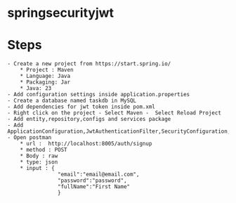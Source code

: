 # springsecurityjwt
# Steps
    - Create a new project from https://start.spring.io/
        * Project : Maven
        * Language: Java
        * Packaging: Jar
        * Java: 23
    - Add configuration settings inside application.properties
    - Create a database named taskdb in MySQL
    - Add dependencies for jwt token inside pom.xml
    - Right click on the project - Select Maven -  Select Reload Project
    - Add entity,repository,configs and services package
    - Add ApplicationConfiguration,JwtAuthenticationFilter,SecurityConfiguration,AuthenticationController,LoginResponse,LoginUserDto,RegisterUserDto,User,AuthenticationService
    - Open postman
        * url :  http://localhost:8005/auth/signup
        * method : POST
        * Body : raw
        * type: json
        * input : {
                    "email":"email@email.com",
                    "password":"password",
                    "fullName":"First Name"
                    }